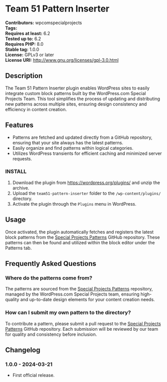 # Team 51 Pattern Inserter

**Contributors:** wpcomspecialprojects \
**Tags:** \
**Requires at least:** 6.2 \
**Tested up to:** 6.2 \
**Requires PHP:** 8.0 \
**Stable tag:** 1.0.0   \
**License:** GPLv3 or later \
**License URI:** http://www.gnu.org/licenses/gpl-3.0.html



## Description

The Team 51 Pattern Inserter plugin enables WordPress sites to easily integrate custom block patterns built by the WordPress.com Special Projects Team. This tool simplifies the process of updating and distributing new patterns across multiple sites, ensuring design consistency and efficiency in content creation.

## Features

* Patterns are fetched and updated directly from a GitHub repository, ensuring that your site always has the latest patterns.
* Easily organize and find patterns within logical categories.
* Utilizes WordPress transients for efficient caching and minimized server requests.

### INSTALL

1. Download the plugin from https://wordpress.org/plugins/ and unzip the archive.
1. Upload the `team51-pattern-inserter` folder to the `/wp-content/plugins/` directory.
1. Activate the plugin through the `Plugins` menu in WordPress.

## Usage

Once activated, the plugin automatically fetches and registers the latest block patterns from the [Special Projects Patterns](https://github.com/a8cteam51/special-projects-patterns) GitHub repository. These patterns can then be found and utilized within the block editor under the Patterns tab.

## Frequently Asked Questions

### Where do the patterns come from?

The patterns are sourced from the [Special Projects Patterns](https://github.com/a8cteam51/special-projects-patterns) repository, managed by the WordPress.com Special Projects team, ensuring high-quality and up-to-date design elements for your content creation needs.

### How can I submit my own pattern to the directory?

To contribute a pattern, please submit a pull request to the [Special Projects Patterns](https://github.com/a8cteam51/special-projects-patterns) GitHub repository. Each submission will be reviewed by our team for quality and consistency before inclusion.


## Changelog

### 1.0.0 - 2024-03-21

* First official release.
